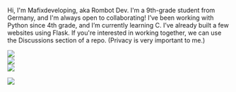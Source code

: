 Hi, I'm Mafixdeveloping, aka Rombot Dev.
I'm a 9th-grade student from Germany, and I'm always open to collaborating!
I’ve been working with Python since 4th grade, and I’m currently learning C.
I’ve already built a few websites using Flask.
If you're interested in working together, we can use the Discussions section of a repo. (Privacy is very important to me.)

![](https://github-readme-stats.vercel.app/api?username=rombotlabs&theme=transparent&hide_border=true&include_all_commits=false&count_private=false)<br/>
![](https://github-readme-streak-stats.herokuapp.com/?user=rombotlabs&theme=transparent&hide_border=true)<br/>
![](https://github-readme-stats.vercel.app/api/top-langs/?username=rombotlabs&theme=transparent&hide_border=true&include_all_commits=false&count_private=false&layout=compact)

![](https://github-profile-trophy.vercel.app/?username=rombotlabs&theme=darkhub&no-frame=true&no-bg=true&margin=4)

